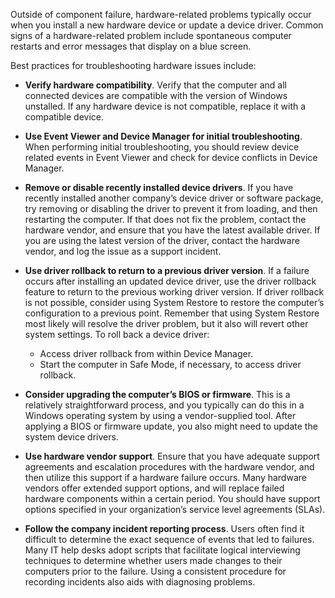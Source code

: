Outside of component failure, hardware-related problems typically occur when you install a new hardware device or update a device driver. Common signs of a hardware-related problem include spontaneous computer restarts and error messages that display on a blue screen.

Best practices for troubleshooting hardware issues include:

 -  **Verify hardware compatibility**. Verify that the computer and all connected devices are compatible with the version of Windows unstalled. If any hardware device is not compatible, replace it with a compatible device.
 -  **Use Event Viewer and Device Manager for initial troubleshooting**. When performing initial troubleshooting, you should review device related events in Event Viewer and check for device conflicts in Device Manager.
 -  **Remove or disable recently installed device drivers**. If you have recently installed another company’s device driver or software package, try removing or disabling the driver to prevent it from loading, and then restarting the computer. If that does not fix the problem, contact the hardware vendor, and ensure that you have the latest available driver. If you are using the latest version of the driver, contact the hardware vendor, and log the issue as a support incident.
 -  **Use driver rollback to return to a previous driver version**. If a failure occurs after installing an updated device driver, use the driver rollback feature to return to the previous working driver version. If driver rollback is not possible, consider using System Restore to restore the computer’s configuration to a previous point. Remember that using System Restore most likely will resolve the driver problem, but it also will revert other system settings. To roll back a device driver:
    
     -  Access driver rollback from within Device Manager.
     -  Start the computer in Safe Mode, if necessary, to access driver rollback.
 -  **Consider upgrading the computer’s BIOS or firmware**. This is a relatively straightforward process, and you typically can do this in a Windows operating system by using a vendor-supplied tool. After applying a BIOS or firmware update, you also might need to update the system device drivers.
 -  **Use hardware vendor support**. Ensure that you have adequate support agreements and escalation procedures with the hardware vendor, and then utilize this support if a hardware failure occurs. Many hardware vendors offer extended support options, and will replace failed hardware components within a certain period. You should have support options specified in your organization’s service level agreements (SLAs).
 -  **Follow the company incident reporting process**. Users often find it difficult to determine the exact sequence of events that led to failures. Many IT help desks adopt scripts that facilitate logical interviewing techniques to determine whether users made changes to their computers prior to the failure. Using a consistent procedure for recording incidents also aids with diagnosing problems.
